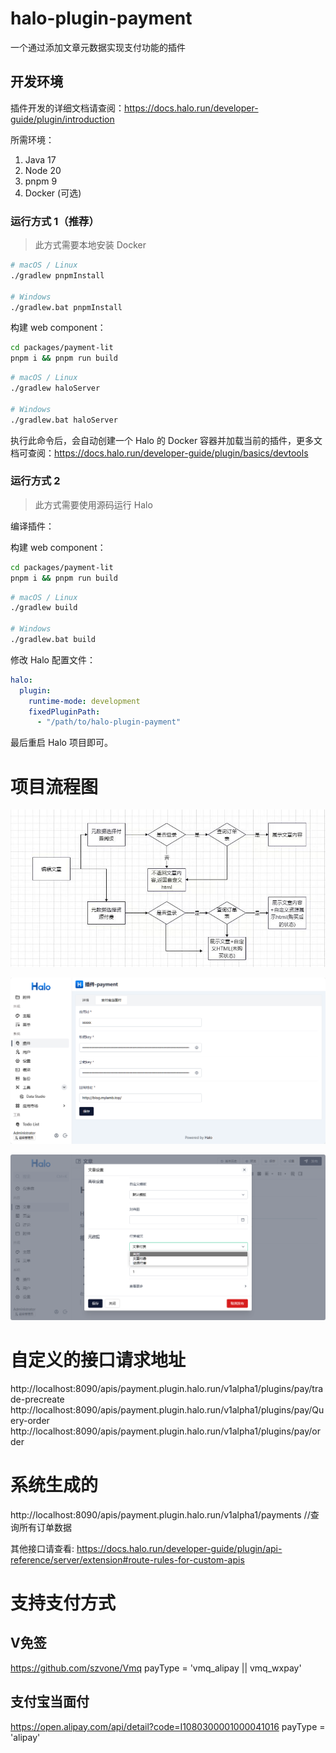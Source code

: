 # halo-plugin-payment

一个通过添加文章元数据实现支付功能的插件

## 开发环境

插件开发的详细文档请查阅：<https://docs.halo.run/developer-guide/plugin/introduction>

所需环境：

1. Java 17
2. Node 20
3. pnpm 9
4. Docker (可选)

### 运行方式 1（推荐）

> 此方式需要本地安装 Docker

```bash
# macOS / Linux
./gradlew pnpmInstall

# Windows
./gradlew.bat pnpmInstall
```
构建 web component：
```bash
cd packages/payment-lit
pnpm i && pnpm run build
```
```bash
# macOS / Linux
./gradlew haloServer

# Windows
./gradlew.bat haloServer
```

执行此命令后，会自动创建一个 Halo 的 Docker 容器并加载当前的插件，更多文档可查阅：<https://docs.halo.run/developer-guide/plugin/basics/devtools>

### 运行方式 2

> 此方式需要使用源码运行 Halo

编译插件：

构建 web component：
```bash
cd packages/payment-lit
pnpm i && pnpm run build
```
```bash
# macOS / Linux
./gradlew build

# Windows
./gradlew.bat build
```

修改 Halo 配置文件：

```yaml
halo:
  plugin:
    runtime-mode: development
    fixedPluginPath:
      - "/path/to/halo-plugin-payment"
```

最后重启 Halo 项目即可。
# 项目流程图

![](release/20240801093454.jpg)

![](release/20240723144117.png)

![](release/20240723144210.png)

# 自定义的接口请求地址

 http://localhost:8090/apis/payment.plugin.halo.run/v1alpha1/plugins/pay/trade-precreate
 http://localhost:8090/apis/payment.plugin.halo.run/v1alpha1/plugins/pay/Query-order
 http://localhost:8090/apis/payment.plugin.halo.run/v1alpha1/plugins/pay/order

# 系统生成的

http://localhost:8090/apis/payment.plugin.halo.run/v1alpha1/payments  //查询所有订单数据

其他接口请查看: https://docs.halo.run/developer-guide/plugin/api-reference/server/extension#route-rules-for-custom-apis

# 支持支付方式
## V免签
https://github.com/szvone/Vmq
payType = 'vmq_alipay || vmq_wxpay'

## 支付宝当面付
https://open.alipay.com/api/detail?code=I1080300001000041016
payType = 'alipay'